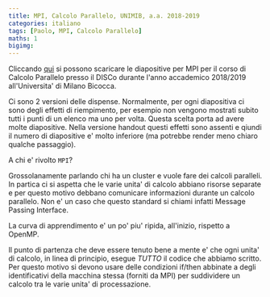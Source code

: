 ```yaml
---
title: MPI, Calcolo Parallelo, UNIMIB, a.a. 2018-2019
categories: italiano
tags: [Paolo, MPI, Calcolo Parallelo]
maths: 1
bigimg:
---
```


Cliccando [qui](https://github.com/4phycs/mpi-ita-2018-19.git) si possono scaricare 
le diapositive per MPI per il corso di Calcolo Parallelo presso il DISCo 
durante l'anno accademico 2018/2019 all'Universita' di Milano Bicocca. 

Ci sono 2 versioni delle dispense. Normalmente, per ogni diapositiva ci sono degli effetti
di riempimento, per esempio non vengono mostrati subito tutti i punti di un elenco
ma uno per volta. Questa scelta porta ad avere 
molte diapositive. Nella versione handout questi effetti sono assenti e qiundi il numero di 
diapositive e' molto inferiore (ma potrebbe render meno chiaro qualche passaggio). 

A chi e' rivolto `MPI`?

Grossolanamente parlando chi ha un cluster e vuole fare dei calcoli paralleli.
In partica ci si aspetta che le varie unita' di calcolo abbiano risorse separate
e per questo motivo debbano comunicare informazioni durante un calcolo parallelo.
Non e' un caso che questo standard si chiami infatti Message Passing Interface.

La curva di apprendimento e' un po' piu' ripida, all'inizio, rispetto a OpenMP.

Il punto di partenza che deve essere tenuto bene a mente e' che ogni unita'
di calcolo, in linea di principio, esegue *TUTTO* il codice che abbiamo scritto.
Per questo motivo si devono usare delle condizioni if/then abbinate a degli
identificativi della macchina stessa (forniti da MPI) per suddividere un calcolo
tra le varie unita' di processazione.









